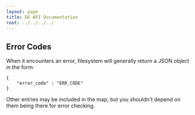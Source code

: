 ```yaml
---
layout: page
title: DE API Documentation
root: ../../../../
---
```


Error Codes
-----------

When it encounters an error, filesystem will generally return a JSON object in the form:

    {
        "error_code" : "ERR_CODE"
    }

Other entries may be included in the map, but you shouldn't depend on them being there for error checking.
